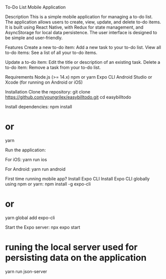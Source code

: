 To-Do List Mobile Application

Description
This is a simple mobile application for managing a to-do list. The application allows users to create, view, update, and delete to-do items. It is built using React Native, with Redux for state management, and AsyncStorage for local data persistence. The user interface is designed to be simple and user-friendly.

Features
Create a new to-do item: Add a new task to your to-do list.
View all to-do items: See a list of all your to-do items.

Update a to-do item: Edit the title or description of an existing task.
Delete a to-do item: Remove a task from your to-do list.

Requirements
Node.js (>= 14.x)
npm or yarn
Expo CLI
Android Studio or Xcode (for running on Android or iOS)

Installation
Clone the repository:
git clone https://github.com/youngrilex/easybilltodo.git
cd easybilltodo

Install dependencies:
npm install
# or
yarn 

Run the application:

For iOS:
yarn run ios

For Android:
yarn run android

First time running mobile app? Install Expo CLI
Install Expo CLI globally using npm or yarn:
npm install -g expo-cli
# or
yarn global add expo-cli

Start the Expo server:
npx expo start

# runing the local server used for persisting data on the application
yarn run json-server
